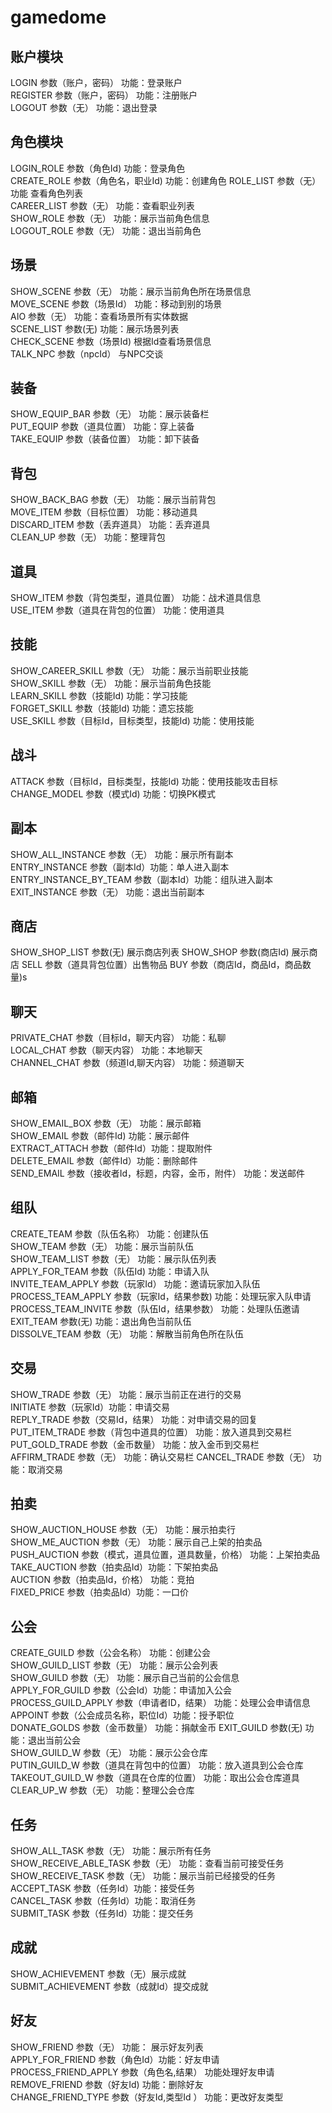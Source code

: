 # gamedome

## 账户模块
LOGIN 参数（账户，密码）  功能：登录账户  
REGISTER 参数（账户，密码） 功能：注册账户  
LOGOUT 参数（无）  功能：退出登录  

## 角色模块  
LOGIN_ROLE 参数（角色Id) 功能：登录角色  
CREATE_ROLE 参数（角色名，职业Id) 功能：创建角色
ROLE_LIST 参数（无）  功能 查看角色列表  
CAREER_LIST 参数（无） 功能：查看职业列表  
SHOW_ROLE 参数（无） 功能：展示当前角色信息  
LOGOUT_ROLE 参数（无） 功能：退出当前角色  

## 场景
SHOW_SCENE 参数（无） 功能：展示当前角色所在场景信息  
MOVE_SCENE 参数（场景Id） 功能：移动到别的场景  
AIO 参数（无） 功能：查看场景所有实体数据   
SCENE_LIST 参数(无) 功能：展示场景列表  
CHECK_SCENE 参数（场景Id) 根据Id查看场景信息  
TALK_NPC 参数（npcId） 与NPC交谈    

## 装备  
SHOW_EQUIP_BAR 参数（无） 功能：展示装备栏  
PUT_EQUIP 参数（道具位置） 功能：穿上装备  
TAKE_EQUIP 参数（装备位置） 功能：卸下装备  

## 背包  
SHOW_BACK_BAG  参数（无） 功能：展示当前背包  
MOVE_ITEM 参数（目标位置） 功能：移动道具  
DISCARD_ITEM 参数（丢弃道具） 功能：丢弃道具  
CLEAN_UP 参数（无） 功能：整理背包  

## 道具  
SHOW_ITEM  参数（背包类型，道具位置） 功能：战术道具信息  
USE_ITEM  参数（道具在背包的位置） 功能：使用道具  

## 技能  
SHOW_CAREER_SKILL  参数（无） 功能：展示当前职业技能  
SHOW_SKILL 参数（无）  功能：展示当前角色技能  
LEARN_SKILL 参数（技能Id) 功能：学习技能  
FORGET_SKILL 参数（技能Id) 功能：遗忘技能  
USE_SKILL 参数（目标Id，目标类型，技能Id) 功能：使用技能  

## 战斗  
ATTACK 参数（目标Id，目标类型，技能Id) 功能：使用技能攻击目标  
CHANGE_MODEL 参数（模式Id) 功能：切换PK模式  

## 副本  
SHOW_ALL_INSTANCE 参数（无） 功能：展示所有副本  
ENTRY_INSTANCE 参数（副本Id）功能：单人进入副本  
ENTRY_INSTANCE_BY_TEAM 参数（副本Id）功能：组队进入副本  
EXIT_INSTANCE 参数（无） 功能：退出当前副本  

## 商店
SHOW_SHOP_LIST 参数(无) 展示商店列表
SHOW_SHOP 参数(商店Id) 展示商店
SELL 参数（道具背包位置）出售物品
BUY 参数（商店Id，商品Id，商品数量)s

## 聊天  
PRIVATE_CHAT 参数（目标Id，聊天内容） 功能：私聊  
LOCAL_CHAT 参数（聊天内容） 功能：本地聊天  
CHANNEL_CHAT 参数（频道Id,聊天内容） 功能：频道聊天  

## 邮箱  
SHOW_EMAIL_BOX 参数（无） 功能：展示邮箱  
SHOW_EMAIL 参数（邮件Id) 功能：展示邮件  
EXTRACT_ATTACH 参数（邮件Id）功能：提取附件  
DELETE_EMAIL 参数（邮件Id）功能：删除邮件  
SEND_EMAIL 参数（接收者Id，标题，内容，金币，附件） 功能：发送邮件  

## 组队 
CREATE_TEAM 参数（队伍名称） 功能：创建队伍  
SHOW_TEAM 参数（无） 功能：展示当前队伍  
SHOW_TEAM_LIST 参数（无） 功能：展示队伍列表  
APPLY_FOR_TEAM 参数（队伍Id) 功能：申请入队  
INVITE_TEAM_APPLY 参数（玩家Id） 功能：邀请玩家加入队伍    
PROCESS_TEAM_APPLY 参数（玩家Id，结果参数) 功能：处理玩家入队申请
PROCESS_TEAM_INVITE 参数（队伍Id，结果参数） 功能：处理队伍邀请
EXIT_TEAM 参数(无) 功能：退出角色当前队伍  
DISSOLVE_TEAM 参数（无） 功能：解散当前角色所在队伍  

## 交易  
SHOW_TRADE 参数（无） 功能：展示当前正在进行的交易  
INITIATE 参数（玩家Id）功能：申请交易  
REPLY_TRADE 参数（交易Id，结果） 功能：对申请交易的回复  
PUT_ITEM_TRADE 参数（背包中道具的位置） 功能：放入道具到交易栏  
PUT_GOLD_TRADE 参数（金币数量） 功能：放入金币到交易栏  
AFFIRM_TRADE 参数（无） 功能：确认交易栏
CANCEL_TRADE 参数（无） 功能：取消交易  

## 拍卖  
SHOW_AUCTION_HOUSE 参数（无） 功能：展示拍卖行  
SHOW_ME_AUCTION 参数（无） 功能：展示自己上架的拍卖品  
PUSH_AUCTION 参数（模式，道具位置，道具数量，价格） 功能：上架拍卖品  
TAKE_AUCTION 参数（拍卖品Id）功能：下架拍卖品  
AUCTION 参数（拍卖品Id，价格） 功能：竞拍  
FIXED_PRICE 参数（拍卖品Id）功能：一口价  

## 公会  
CREATE_GUILD 参数（公会名称） 功能：创建公会  
SHOW_GUILD_LIST 参数（无） 功能：展示公会列表  
SHOW_GUILD 参数（无） 功能：展示自己当前的公会信息  
APPLY_FOR_GUILD 参数（公会Id）功能：申请加入公会  
PROCESS_GUILD_APPLY 参数（申请者ID，结果） 功能：处理公会申请信息  
APPOINT 参数（公会成员名称，职位Id）功能：授予职位  
DONATE_GOLDS 参数（金币数量） 功能：捐献金币
EXIT_GUILD 参数(无) 功能：退出当前公会  
SHOW_GUILD_W 参数（无） 功能：展示公会仓库  
PUTIN_GUILD_W 参数（道具在背包中的位置） 功能：放入道具到公会仓库  
TAKEOUT_GUILD_W 参数（道具在仓库的位置） 功能：取出公会仓库道具  
CLEAR_UP_W 参数（无） 功能：整理公会仓库  

## 任务 
SHOW_ALL_TASK 参数（无） 功能：展示所有任务  
SHOW_RECEIVE_ABLE_TASK 参数（无） 功能：查看当前可接受任务  
SHOW_RECEIVE_TASK 参数（无）  功能：展示当前已经接受的任务  
ACCEPT_TASK 参数（任务Id）功能：接受任务  
CANCEL_TASK 参数（任务Id）功能：取消任务  
SUBMIT_TASK 参数（任务Id）功能：提交任务  

## 成就
SHOW_ACHIEVEMENT 参数（无）展示成就  
SUBMIT_ACHIEVEMENT 参数（成就Id）提交成就


## 好友  
SHOW_FRIEND 参数（无） 功能： 展示好友列表  
APPLY_FOR_FRIEND 参数（角色Id）功能：好友申请  
PROCESS_FRIEND_APPLY 参数（角色名,结果） 功能处理好友申请  
REMOVE_FRIEND 参数（好友Id) 功能：删除好友  
CHANGE_FRIEND_TYPE 参数（好友Id,类型Id ） 功能：更改好友类型   
  
